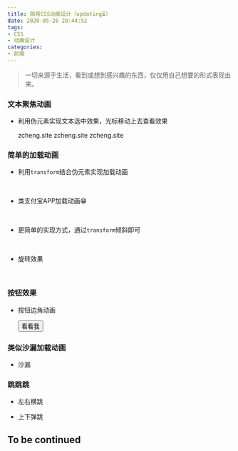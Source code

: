 ```yaml
---
title: 简易CSS动画设计（updating⏳）
date: 2020-05-26 20:44:52
tags:
- CSS
- 动画设计
categories:
- 前端
---
```


<link href="/scss/something-about-css.css" rel="stylesheet"></link>
<link href="/scss/css-animation-design/base.css" rel="stylesheet"></link>

> 一切来源于生活，看到或想到感兴趣的东西，仅仅用自己想要的形式表现出来。

### 文本聚焦动画

- 利用伪元素实现文本选中效果，光标移动上去查看效果

  <span class="transition-demo demo-1">zcheng.site</span>
  <span class="transition-demo demo-2">zcheng.site</span>
  <span class="transition-demo demo-3-parent"><span class="transition-demo demo-3-child">zcheng.site</span></span>

### 简单的加载动画

- 利用`transform`结合伪元素实现加载动画

  <div class="animation-demo demo-1"></div>
  <div class="animation-demo demo-2"></div><br>

- 类支付宝APP加载动画😁

  <div class="border-demo">
    <div class="demo-5-1"></div>
  </div>
  <div class="border-demo">
    <div class="demo-5-2"></div>
  </div>
  <div class="border-demo">
    <div class="demo-5-3"></div>
  </div><br>

- 更简单的实现方式，通过`transform`倾斜即可

  <div class="border-demo demo-6"></div><br>

- 旋转效果

  <div class="rotate-demo demo-1"></div><br>

### 按钮效果

- 按钮边角动画

  <div class="border-button-demo demo-1">
    <button type="button">看看我</button>
  </div>

### 类似沙漏加载动画

- 沙漏

  <div class="border-demo demo-7"></div>

### 跳跳跳
- 左右横跳
  <div class="jump-demo demo-1"></div>

- 上下弹跳
  <div class="jump-demo demo-2"></div>

<h2 class="to-be-continued headerlink" id="To be continued">To be continued<dot></dot></h2>

